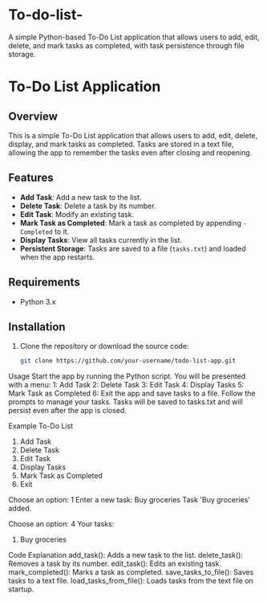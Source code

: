 # To-do-list-
A simple Python-based To-Do List application that allows users to add, edit, delete, and mark tasks as completed, with task persistence through file storage.

# To-Do List Application

## Overview
This is a simple To-Do List application that allows users to add, edit, delete, display, and mark tasks as completed. Tasks are stored in a text file, allowing the app to remember the tasks even after closing and reopening.

## Features
- **Add Task**: Add a new task to the list.
- **Delete Task**: Delete a task by its number.
- **Edit Task**: Modify an existing task.
- **Mark Task as Completed**: Mark a task as completed by appending `- Completed` to it.
- **Display Tasks**: View all tasks currently in the list.
- **Persistent Storage**: Tasks are saved to a file (`tasks.txt`) and loaded when the app restarts.

## Requirements
- Python 3.x

## Installation
1. Clone the repository or download the source code:
   ```bash
   git clone https://github.com/your-username/todo-list-app.git

Usage
Start the app by running the Python script.
You will be presented with a menu:
1: Add Task
2: Delete Task
3: Edit Task
4: Display Tasks
5: Mark Task as Completed
6: Exit the app and save tasks to a file.
Follow the prompts to manage your tasks.
Tasks will be saved to tasks.txt and will persist even after the app is closed.

Example
To-Do List
1. Add Task
2. Delete Task
3. Edit Task
4. Display Tasks
5. Mark Task as Completed
6. Exit

Choose an option: 1
Enter a new task: Buy groceries
Task 'Buy groceries' added.

Choose an option: 4
Your tasks:
1. Buy groceries

Code Explanation
add_task(): Adds a new task to the list.
delete_task(): Removes a task by its number.
edit_task(): Edits an existing task.
mark_completed(): Marks a task as completed.
save_tasks_to_file(): Saves tasks to a text file.
load_tasks_from_file(): Loads tasks from the text file on startup.
